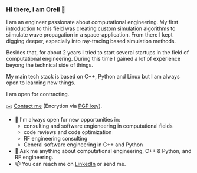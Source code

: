 ### Hi there, I am Orell 👋

I am an engineer passionate about computational engineering. My first introduction to this field was creating custom simulation algorithms to siimulate wave propagation in a space-application. From there I kept digging deeper, especially into ray-tracing based simulation methods.

Besides that, for about 2 years I tried to start several startups in the field of computational engineering. During this time I gained a lof of experience beyong the technical side of things.

My main tech stack is based on C++, Python and Linux but I am always open to learning new things.

I am open for contracting.

✉️ [Contact me](mailto:hello@orellgarten.com) (Encrytion via [PGP key](https://raw.githubusercontent.com/orgarten/orgarten/main/publickey.hello%40orellgarten.com-3adbe503c2d9666c6a9e6f3a3cb8e7dd613d8593.asc)).

- 🔭 I'm always open for new opportunities in:
  - consulting and software engioneering in computational fields
  - code reviews and code optimization
  - RF engineering consulting
  - General software engineering in C++ and Python
- 💬 Ask me anything about computational engineering, C++ & Python, and RF engineering.
- 📫 You can reach me on [LinkedIn](https://www.linkedin.com/in/ogarten/) or send me.
  
